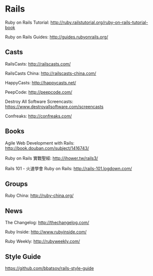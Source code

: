 # Rails

Ruby on Rails Tutorial: http://ruby.railstutorial.org/ruby-on-rails-tutorial-book

Ruby on Rails Guides: http://guides.rubyonrails.org/

## Casts

RailsCasts: http://railscasts.com/

RailsCasts China: http://railscasts-china.com/

HappyCasts: http://happycasts.net/

PeepCode: http://peepcode.com/

Destroy All Software Screencasts: https://www.destroyallsoftware.com/screencasts

Confreaks: http://confreaks.com/

## Books

Agile Web Development with Rails: http://book.douban.com/subject/1416743/

Ruby on Rails 實戰聖經: http://ihower.tw/rails3/

Rails 101 - 火速學會 Ruby on Rails: http://rails-101.logdown.com/

## Groups

Ruby China: http://ruby-china.org/

## News

The Changelog: http://thechangelog.com/

Ruby Inside: http://www.rubyinside.com/

Ruby Weekly: http://rubyweekly.com/

## Style Guide

https://github.com/bbatsov/rails-style-guide
